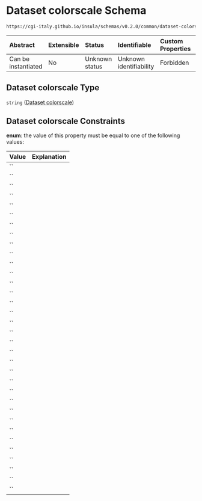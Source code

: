 # Dataset colorscale Schema

```txt
https://cgi-italy.github.io/insula/schemas/v0.2.0/common/dataset-colorscale.schema.json
```



| Abstract            | Extensible | Status         | Identifiable            | Custom Properties | Additional Properties | Access Restrictions | Defined In                                                                                             |
| :------------------ | :--------- | :------------- | :---------------------- | :---------------- | :-------------------- | :------------------ | :----------------------------------------------------------------------------------------------------- |
| Can be instantiated | No         | Unknown status | Unknown identifiability | Forbidden         | Allowed               | none                | [dataset-colorscale.schema.json](schemas/common/dataset-colorscale.schema.json) |

## Dataset colorscale Type

`string` ([Dataset colorscale](dataset-colorscale.md))

## Dataset colorscale Constraints

**enum**: the value of this property must be equal to one of the following values:

| Value                | Explanation |
| :------------------- | :---------- |
| ``          |             |
| ``          |             |
| ``            |             |
| ``          |             |
| ``              |             |
| ``              |             |
| ``              |             |
| ``             |             |
| ``           |             |
| ``           |             |
| ``           |             |
| ``           |             |
| ``             |             |
| ``           |             |
| ``            |             |
| ``           |             |
| ``           |             |
| ``           |             |
| ``          |             |
| ``             |             |
| ``           |             |
| ``         |             |
| ``        |             |
| ``            |             |
| ``         |             |
| ``            |             |
| ``           |             |
| ``          |             |
| ``         |             |
| ``      |             |
| ``      |             |
| ``       |             |
| ``         |             |
| `` |             |
